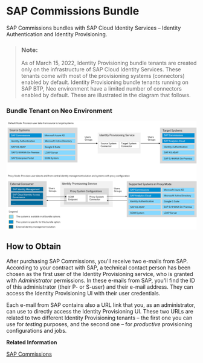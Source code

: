<!-- loio5e348cc330bd49c8a2f3e5195b58b477 -->

# SAP Commissions Bundle

SAP Commissions bundles with SAP Cloud Identity Services – Identity Authentication and Identity Provisioning.



> ### Note:  
> As of March 15, 2022, Identity Provisioning bundle tenants are created only on the infrastructure of SAP Cloud Identity Services. These tenants come with most of the provisioning systems \(connectors\) enabled by default. Identity Provisioning bundle tenants running on SAP BTP, Neo environment have a limited number of connectors enabled by default. These are illustrated in the diagram that follows.



### Bundle Tenant on Neo Environment

![](images/IPS_Comm_Bundle_80fd2c3.png)



<a name="loio5e348cc330bd49c8a2f3e5195b58b477__section_vlv_1fb_jlb"/>

## How to Obtain

After purchasing SAP Commissions, you'll receive two e-mails from SAP. According to your contract with SAP, a technical contact person has been chosen as the first user of the Identity Provisioning service, who is granted with *Administrator* permissions. In these e-mails from SAP, you'll find the ID of this administrator \(their P- or S-user\) and their e-mail address. They can access the Identity Provisioning UI with their user credentials.

Each e-mail from SAP contains also a URL link that you, as an administrator, can use to directly access the Identity Provisioning UI. These two URLs are related to two different Identity Provisioning tenants – the first one you can use for *testing* purposes, and the second one – for *productive* provisioning configurations and jobs.

**Related Information**  


[SAP Commissions](https://help.sap.com/viewer/product/SAP_Commissions/2108/en-US?expandAll=true)

